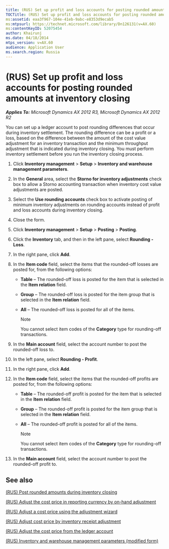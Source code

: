 ```yaml
---
title: (RUS) Set up profit and loss accounts for posting rounded amounts at inventory closing
TOCTitle: (RUS) Set up profit and loss accounts for posting rounded amounts at inventory closing
ms:assetid: eaa3f967-104e-41eb-9abc-e8353d9ecab5
ms:mtpsurl: https://technet.microsoft.com/library/Dn126131(v=AX.60)
ms:contentKeyID: 52075454
author: Khairunj
ms.date: 04/18/2014
mtps_version: v=AX.60
audience: Application User
ms.search.region: Russia
---
```


# (RUS) Set up profit and loss accounts for posting rounded amounts at inventory closing 


_**Applies To:** Microsoft Dynamics AX 2012 R3, Microsoft Dynamics AX 2012 R2_

You can set up a ledger account to post rounding differences that occur during inventory settlement. The rounding difference can be a profit or a loss, based on the difference between the amount of the cost value adjustment for an inventory transaction and the minimum throughput adjustment that is indicated during inventory closing. You must perform inventory settlement before you run the inventory closing process.

1.  Click **Inventory management** \> **Setup** \> **Inventory and warehouse management parameters**.

2.  In the **General** area, select the **Storno for inventory adjustments** check box to allow a Storno accounting transaction when inventory cost value adjustments are posted.

3.  Select the **Use rounding accounts** check box to activate posting of minimum inventory adjustments on rounding accounts instead of profit and loss accounts during inventory closing.

4.  Close the form.

5.  Click **Inventory management** \> **Setup** \> **Posting** \> **Posting**.

6.  Click the **Inventory** tab, and then in the left pane, select **Rounding - Loss**.

7.  In the right pane, click **Add**.

8.  In the **Item code** field, select the items that the rounded-off losses are posted for, from the following options:
    
      - **Table** – The rounded-off loss is posted for the item that is selected in the **Item relation** field.
    
      - **Group** – The rounded-off loss is posted for the item group that is selected in the **Item relation** field.
    
      - **All** – The rounded-off loss is posted for all of the items.
        

        > [!NOTE]
        > <P>You cannot select item codes of the <STRONG>Category</STRONG> type for rounding-off transactions.</P>



9.  In the **Main account** field, select the account number to post the rounded-off loss to.

10. In the left pane, select **Rounding - Profit**.

11. In the right pane, click **Add**.

12. In the **Item code** field, select the items that the rounded-off profits are posted for, from the following options:
    
      - **Table** – The rounded-off profit is posted for the item that is selected in the **Item relation** field.
    
      - **Group** – The rounded-off profit is posted for the item group that is selected in the **Item relation** field.
    
      - **All** – The rounded-off profit is posted for all of the items.
        

        > [!NOTE]
        > <P>You cannot select item codes of the <STRONG>Category</STRONG> type for rounding-off transactions.</P>



13. In the **Main account** field, select the account number to post the rounded-off profit to.

## See also

[(RUS) Post rounded amounts during inventory closing](rus-post-rounded-amounts-during-inventory-closing.md)

[(RUS) Adjust the cost price in reporting currency by on-hand adjustment](rus-adjust-the-cost-price-in-reporting-currency-by-on-hand-adjustment.md)

[(RUS) Adjust a cost price using the adjustment wizard](rus-adjust-a-cost-price-using-the-adjustment-wizard.md)

[(RUS) Adjust cost price by inventory receipt adjustment](rus-adjust-cost-price-by-inventory-receipt-adjustment.md)

[(RUS) Adjust the cost price from the ledger account](rus-adjust-the-cost-price-from-the-ledger-account.md)

[(RUS) Inventory and warehouse management parameters (modified form)](https://technet.microsoft.com/library/jj733200\(v=ax.60\))

  


